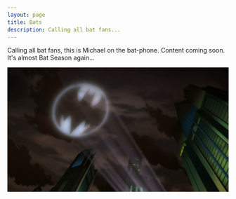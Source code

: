 ```yaml
---
layout: page
title: Bats
description: Calling all bat fans...
---
```

Calling all bat fans, this is Michael on the bat-phone. Content coming soon. It's almost Bat Season again...

![](/assets/uploads/bat_signal_in_the_sky.png)
